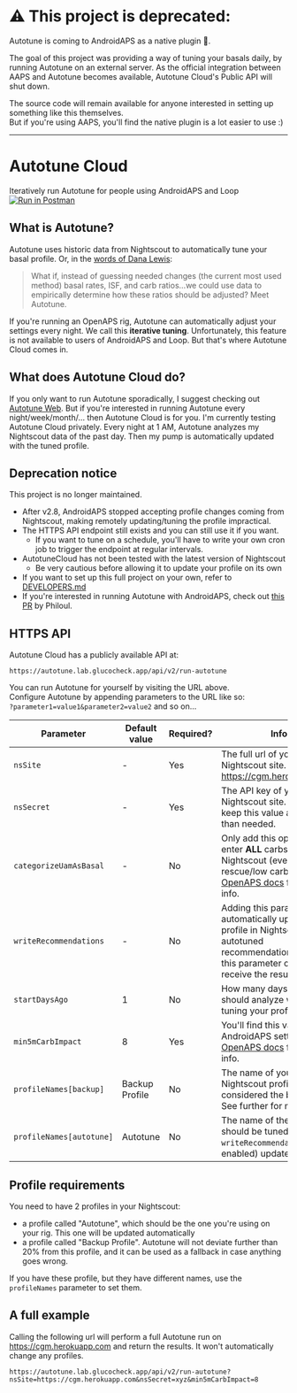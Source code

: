 # ⚠️ This project is deprecated:
Autotune is coming to AndroidAPS as a native plugin 🎉.  

The goal of this project was providing a way of tuning your basals daily, by running Autotune on an external server.
As the official integration between AAPS and Autotune becomes available, Autotune Cloud's Public API will shut down.  

The source code will remain available for anyone interested in setting up something like this themselves.  
But if you're using AAPS, you'll find the native plugin is a lot easier to use :)

--- 


# Autotune Cloud
Iteratively run Autotune for people using AndroidAPS and Loop  
[![Run in Postman](https://run.pstmn.io/button.svg)](https://app.getpostman.com/run-collection/6da840e2363e08be7c69)

## What is Autotune?
Autotune uses historic data from Nightscout to automatically tune your basal profile.  Or, in the [words of Dana Lewis](https://diyps.org/2017/01/20/autotune-automatically-assessing-basal-rates-isf-and-carb-ratio-with-openaps-and-even-without-it/):
> What if, instead of guessing needed changes (the current most used method) basal rates, ISF, and carb ratios…we could use data to empirically determine how these ratios should be adjusted? Meet Autotune.

If you're running an OpenAPS rig, Autotune can automatically adjust your settings every night. We call this **iterative tuning**. Unfortunately, this feature is not available to users of AndroidAPS and Loop. But that's where Autotune Cloud comes in.

## What does Autotune Cloud do?
If you only want to run Autotune sporadically, I suggest checking out [Autotune Web](https://autotuneweb.azurewebsites.net/). But if you're interested in running Autotune every night/week/month/... then Autotune Cloud is for you.
I'm currently testing Autotune Cloud privately. Every night at 1 AM, Autotune analyzes my Nightscout data of the past day. Then my pump is automatically updated with the tuned profile.

## Deprecation notice
This project is no longer maintained. 
- After v2.8, AndroidAPS stopped accepting profile changes coming from Nightscout, making remotely updating/tuning the profile impractical.
- The HTTPS API endpoint still exists and you can still use it if you want.
  - If you want to tune on a schedule, you'll have to write your own cron job to trigger the endpoint at regular intervals.
- AutotuneCloud has not been tested with the latest version of Nightscout
  - Be very cautious before allowing it to update your profile on its own
- If you want to set up this full project on your own, refer to [DEVELOPERS.md](./DEVELOPERS.md)
- If you're interested in running Autotune with AndroidAPS, check out [this PR](https://github.com/nightscout/AndroidAPS/pull/34) by Philoul.

## HTTPS API
Autotune Cloud has a publicly available API at:
```
https://autotune.lab.glucocheck.app/api/v2/run-autotune
```
You can run Autotune for yourself by visiting the URL above.  
Configure Autotune by appending parameters to the URL like so:  
`?parameter1=value1&parameter2=value2` and so on...

| Parameter | Default value | Required? | Info |
|-----------|---------------|-----------|------|
| `nsSite` | - | Yes | The full url of your Nightscout site. E.g.: https://cgm.herokuapp.com |
| `nsSecret` | - | Yes | The API key of your Nightscout site. We will not keep this value any longer than needed.|
|`categorizeUamAsBasal`| - |No|Only add this option if you enter **ALL** carbs into Nightscout (even rescue/low carbs). See [OpenAPS docs](https://openaps.readthedocs.io/en/latest/docs/While%20You%20Wait%20For%20Gear/preferences-and-safety-settings.html#min-5m-carbimpact) for more info. |
|`writeRecommendations`| - |No|Adding this parameter will automatically update your profile in Nightscout to the autotuned recommendations. Leave this parameter out to just receive the results. |
|`startDaysAgo`|1|No|How many days Autotune should analyze when tuning your profile. |
|`min5mCarbImpact`|8|Yes|You'll find this value in your AndroidAPS settings. See [OpenAPS docs](https://openaps.readthedocs.io/en/latest/docs/While%20You%20Wait%20For%20Gear/preferences-and-safety-settings.html#min-5m-carbimpact) for more info. |
|`profileNames[backup]`|Backup Profile|No|The name of your Nightscout profile that's considered the baseline. See further for more info. |
|`profileNames[autotune]`|Autotune|No|The name of the profile that should be tuned and (if `writeRecommendations` is enabled) updated. |

## Profile requirements
You need to have 2 profiles in your Nightscout:

* a profile called "Autotune", which should be the one you're using on your rig. This one will be updated automatically
* a profile called "Backup Profile". Autotune will not deviate further than 20% from this profile, and it can be used as a fallback in case anything goes wrong.

If you have these profile, but they have different names, use the `profileNames` parameter to set them.

## A full example
Calling the following url will perform a full Autotune run on https://cgm.herokuapp.com and return the results. It won't automatically change any profiles.
```
https://autotune.lab.glucocheck.app/api/v2/run-autotune?nsSite=https://cgm.herokuapp.com&nsSecret=xyz&min5mCarbImpact=8
```
